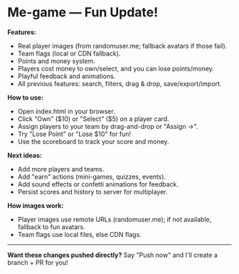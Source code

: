 # Me-game — Fun Update!

**Features:**
- Real player images (from randomuser.me; fallback avatars if those fail).
- Team flags (local or CDN fallback).
- Points and money system.
- Players cost money to own/select, and you can lose points/money.
- Playful feedback and animations.
- All previous features: search, filters, drag & drop, save/export/import.

**How to use:**
- Open index.html in your browser.
- Click "Own" ($10) or "Select" ($5) on a player card.
- Assign players to your team by drag-and-drop or "Assign →".
- Try "Lose Point" or "Lose $10" for fun!
- Use the scoreboard to track your score and money.

**Next ideas:**
- Add more players and teams.
- Add "earn" actions (mini-games, quizzes, events).
- Add sound effects or confetti animations for feedback.
- Persist scores and history to server for multiplayer.

**How images work:**
- Player images use remote URLs (randomuser.me); if not available, fallback to fun avatars.
- Team flags use local files, else CDN flags.

---

**Want these changes pushed directly?**
Say "Push now" and I'll create a branch + PR for you!